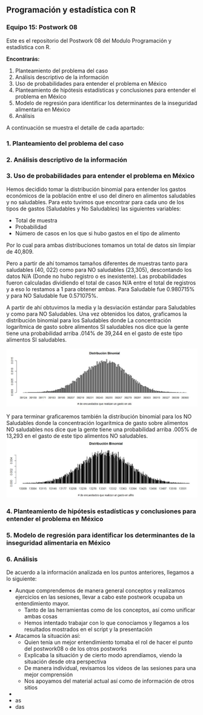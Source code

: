  ## Programación y estadística con R
### Equipo 15: Postwork 08
Este es el repositorio del Postwork 08 del Modulo Programación y estadística con R.

**Encontrarás:**
1. Planteamiento del problema del caso
2. Análisis descriptivo de la información
3. Uso de probabilidades para entender el problema en México
4. Planteamiento de hipótesis estadísticas y conclusiones para entender el problema en México
5. Modelo de regresión para identificar los determinantes de la inseguridad alimentaria en México
6. Análisis 

A continuación se muestra el detalle de cada apartado:
### 1. Planteamiento del problema del caso

### 2. Análisis descriptivo de la información


### 3. Uso de probabilidades para entender el problema en México
Hemos decidido tomar la distribución binomial para entender los gastos económicos de la población entre el uso del dinero en alimentos saludables y no saludables.
Para esto tuvimos que encontrar para cada uno de los tipos de gastos (Saludables y No Saludables) las siguientes variables:
* Total de muestra
* Probabilidad
* Número de casos en los que si hubo gastos en el tipo de alimento

Por lo cual para ambas distribuciones tomamos un total de datos sin limpiar de 40,809. 

Pero a partir de ahí tomamos tamaños diferentes de muestras tanto para saludables (40, 022) como para NO saludables (23,305), descontando los datos N/A (Donde no hubo registro o es inexistente).
Las probabilidades fueron calculadas dividiendo el total de casos N/A entre el total de registros y a eso lo restamos a 1 para obtener ambas. Para Saludable fue 0.980715% y para NO Saludable fue 0.571075%.

A partir de ahí obtuvimos la media y la desviación estándar para Saludables y como para NO Saludables.
Una vez obtenidos los datos, graficamos la distribución binomial para los Saludables donde La concentración logarítmica de gasto sobre alimentos SI saludables nos dice que la gente tiene una probabilidad arriba .014% de 39,244 en el gasto de este tipo alimentos SI saludables.

![alt text](Imagenes/03_01_als.JPG?raw=true)

Y para terminar graficaremos también la distribución binomial para los NO Saludables donde la concentración logarítmica de gasto sobre alimentos NO saludables nos dice que la gente tiene una probabilidad arriba  .005% de 13,293 en el gasto de este tipo alimentos NO saludables.
![alt text](Imagenes/03_02_alns.JPG?raw=true)


### 4. Planteamiento de hipótesis estadísticas y conclusiones para entender el problema en México

### 5. Modelo de regresión para identificar los determinantes de la inseguridad alimentaria en México



### 6. Análisis
De acuerdo a la información analizada en los puntos anteriores, llegamos a lo siguiente:

* Aunque comprendemos de manera general conceptos y realizamos ejercicios en las sesiones, llevar a cabo este postwork ocupaba un entendimiento mayor.
  * Tanto de las herramientas como de los conceptos, así como unificar ambas cosas
  * Hemos intentado trabajar con lo que conocíamos y llegamos a los resultados mostrados en el script y la presentación
* Atacamos la situación así:
  * Quien tenía un mejor entendimiento tomaba el rol de hacer el punto del postwork08 o de los otros postworks
  * Explicaba la situación y de cierto modo aprendíamos, viendo la situación desde otra perspectiva
  * De manera individual, revisamos los videos de las sesiones para una mejor comprensión
  * Nos apoyamos del material actual así como de información de otros sitios
*
* as
* das

